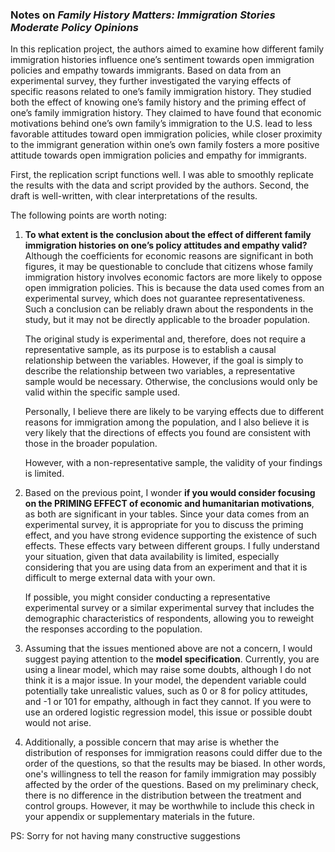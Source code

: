 ### Notes on _Family History Matters: Immigration Stories Moderate Policy Opinions_

In this replication project, 
the authors aimed to examine how different family immigration histories influence one’s sentiment towards open immigration policies and empathy towards immigrants. 
Based on data from an experimental survey, they further investigated the varying effects of specific reasons related to one’s family immigration history. 
They studied both the effect of knowing one’s family history and the priming effect of one’s family immigration history. 
They claimed to have found that economic motivations behind one’s own family’s immigration to the U.S. lead to less favorable attitudes toward open immigration policies, 
while closer proximity to the immigrant generation within one’s own family fosters a more positive attitude towards open immigration policies and empathy for immigrants.

First, the replication script functions well. 
I was able to smoothly replicate the results with the data and script provided by the authors. 
Second, the draft is well-written, with clear interpretations of the results.

The following points are worth noting:

1. **To what extent is the conclusion about the effect of different family immigration histories on one’s policy attitudes and empathy valid?**
   Although the coefficients for economic reasons are significant in both figures,
   it may be questionable to conclude that citizens whose family immigration history involves economic factors are more likely to oppose open immigration policies.
   This is because the data used comes from an experimental survey, which does not guarantee representativeness.
   Such a conclusion can be reliably drawn about the respondents in the study, but it may not be directly applicable to the broader population.

   The original study is experimental and, therefore, does not require a representative sample,
   as its purpose is to establish a causal relationship between the variables.
   However, if the goal is simply to describe the relationship between two variables,
   a representative sample would be necessary. Otherwise, the conclusions would only be valid within the specific sample used.

   Personally, I believe there are likely to be varying effects due to different reasons for immigration among the population,
   and I also believe it is very likely that the directions of effects you found are consistent with those in the broader population.

   However, with a non-representative sample, the validity of your findings is limited.

2. Based on the previous point, I wonder **if you would consider focusing on the PRIMING EFFECT of economic and humanitarian motivations**,
   as both are significant in your tables.
   Since your data comes from an experimental survey, it is appropriate for you to discuss the priming effect,
   and you have strong evidence supporting the existence of such effects. These effects vary between different groups.
   I fully understand your situation, given that data availability is limited,
   especially considering that you are using data from an experiment and that it is difficult to merge external data with your own.

   If possible, you might consider conducting a representative experimental survey or a similar experimental survey that includes the demographic characteristics of
   respondents, allowing you to reweight the responses according to the population.

3. Assuming that the issues mentioned above are not a concern, I would suggest paying attention to the **model specification**.
   Currently, you are using a linear model, which may raise some doubts, although I do not think it is a major issue.
   In your model, the dependent variable could potentially take unrealistic values, such as 0 or 8 for policy attitudes, and -1 or 101 for empathy,
   although in fact they cannot.
   If you were to use an ordered logistic regression model, this issue or possible doubt would not arise.

4. Additionally, a possible concern that may arise is whether the distribution of responses for immigration reasons could differ due to the order of the questions,
   so that the results may be biased. In other words, one's willingness to tell the reason for family immigration may possibly affected by the order of the questions.
   Based on my preliminary check, there is no difference in the distribution between the treatment and control groups. However, it may be
   worthwhile to include this check in your appendix or supplementary materials in the future.

PS: Sorry for not having many constructive suggestions
